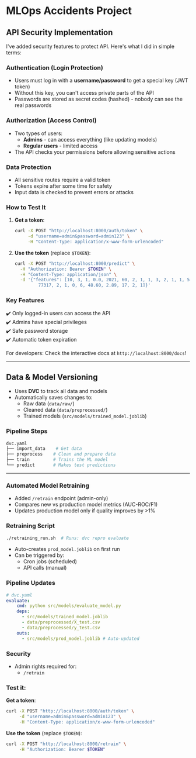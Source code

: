 # MLOps Accidents Project

## API Security Implementation  

I've added security features to protect API. Here's what I did in simple terms:  

### **Authentication (Login Protection)**  
- Users must log in with a **username/password** to get a special key (JWT token)  
- Without this key, you can't access private parts of the API  
- Passwords are stored as secret codes (hashed) - nobody can see the real passwords  

### **Authorization (Access Control)**  
- Two types of users:  
  - **Admins** - can access everything (like updating models)  
  - **Regular users** - limited access  
- The API checks your permissions before allowing sensitive actions  

### **Data Protection**  
- All sensitive routes require a valid token  
- Tokens expire after some time for safety  
- Input data is checked to prevent errors or attacks  

### **How to Test It**  
1. **Get a token**:  
   ```bash
   curl -X POST "http://localhost:8000/auth/token" \
        -d "username=admin&password=admin123" \
        -H "Content-Type: application/x-www-form-urlencoded"
   ```
2. **Use the token** (replace `$TOKEN`):  
   ```bash
   curl -X POST "http://localhost:8000/predict" \
     -H "Authorization: Bearer $TOKEN" \
     -H "Content-Type: application/json" \
     -d '{"features": [10, 3, 1, 0.0, 2021, 60, 2, 1, 1, 3, 2, 1, 1, 50, 7, 12, 5, 77, 
            77317, 2, 1, 0, 6, 48.60, 2.89, 17, 2, 1]}'
   ```

### **Key Features**  
✔️ Only logged-in users can access the API  
✔️ Admins have special privileges  
✔️ Safe password storage  
✔️ Automatic token expiration  

For developers: Check the interactive docs at `http://localhost:8000/docs`!  
 
---

## **Data & Model Versioning**  
- Uses **DVC** to track all data and models  
- Automatically saves changes to:  
  - Raw data (`data/raw/`)  
  - Cleaned data (`data/preprocessed/`)  
  - Trained models (`src/models/trained_model.joblib`)  

### **Pipeline Steps**  
```bash
dvc.yaml
├── import_data    # Get data
├── preprocess    # Clean and prepare data
├── train         # Trains the ML model
└── predict       # Makes test predictions
```
---


### **Automated Model Retraining**  
- Added `/retrain` endpoint (admin-only)  
- Compares new vs production model metrics (AUC-ROC/F1)  
- Updates production model only if quality improves by >1%  

### **Retraining Script**  
```bash
./retraining_run.sh  # Runs: dvc repro evaluate
```  
- Auto-creates `prod_model.joblib` on first run  
- Can be triggered by:  
  - Cron jobs (scheduled)  
  - API calls (manual)  

### **Pipeline Updates**  
```yaml
# dvc.yaml
evaluate:
    cmd: python src/models/evaluate_model.py
    deps:
      - src/models/trained_model.joblib
      - data/preprocessed/X_test.csv
      - data/preprocessed/y_test.csv
    outs:
      - src/models/prod_model.joblib # Auto-updated
```  

### **Security**  
- Admin rights required for:  
  - `/retrain`  


### **Test it:**  

**Get a token**:  
   ```bash
   curl -X POST "http://localhost:8000/auth/token" \
        -d "username=admin&password=admin123" \
        -H "Content-Type: application/x-www-form-urlencoded"
   ```

**Use the token** (replace `$TOKEN`):
```bash 
curl -X POST "http://localhost:8000/retrain" \
     -H "Authorization: Bearer $TOKEN"
```